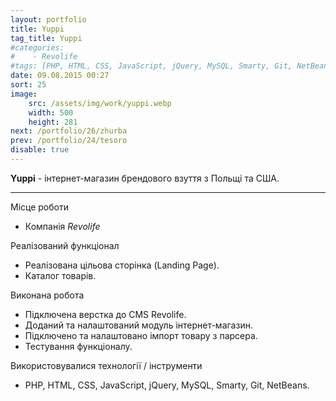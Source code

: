 ```yaml
---
layout: portfolio
title: Yuppi
tag_title: Yuppi
#categories:
#    - Revolife
#tags: [PHP, HTML, CSS, JavaScript, jQuery, MySQL, Smarty, Git, NetBeans]
date: 09.08.2015 00:27
sort: 25
image: 
    src: /assets/img/work/yuppi.webp 
    width: 500
    height: 281
next: /portfolio/26/zhurba
prev: /portfolio/24/tesoro
disable: true
---
```


**Yuppi** - інтернет-магазин брендового взуття з Польщі та США.

---

Місце роботи

* Компанія _Revolife_

Реалізований функціонал

* Реалізована цільова сторінка (Landing Page).
* Каталог товарів.

Виконана робота

* Підключена верстка до CMS Revolife.
* Доданий та налаштований модуль інтернет-магазин.
* Підключено та налаштовано імпорт товару з парсера.
* Тестування функціоналу.

Використовувалися технології / інструменти

* PHP, HTML, CSS, JavaScript, jQuery, MySQL, Smarty, Git, NetBeans.

